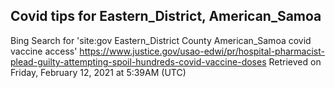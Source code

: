 ## Covid tips for Eastern_District, American_Samoa

Bing Search for 'site:gov Eastern_District County American_Samoa covid vaccine access'
https://www.justice.gov/usao-edwi/pr/hospital-pharmacist-plead-guilty-attempting-spoil-hundreds-covid-vaccine-doses
Retrieved on Friday, February 12, 2021 at 5:39AM (UTC)